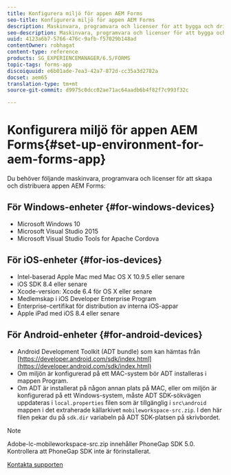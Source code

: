 ```yaml
---
title: Konfigurera miljö för appen AEM Forms
seo-title: Konfigurera miljö för appen AEM Forms
description: Maskinvara, programvara och licenser för att bygga och driftsätta appen AEM Forms.
seo-description: Maskinvara, programvara och licenser för att bygga och driftsätta appen AEM Forms.
uuid: 4123a6b7-5766-476c-9afb-f57029b148ad
contentOwner: robhagat
content-type: reference
products: SG_EXPERIENCEMANAGER/6.5/FORMS
topic-tags: forms-app
discoiquuid: e6b01ade-7ea3-42a7-872d-cc35a3d2782a
docset: aem65
translation-type: tm+mt
source-git-commit: d9975c0dcc02ae71ac64aadb6b4f82f7c993f32c

---
```



# Konfigurera miljö för appen AEM Forms{#set-up-environment-for-aem-forms-app}

Du behöver följande maskinvara, programvara och licenser för att skapa och distribuera appen AEM Forms:

## För Windows-enheter {#for-windows-devices}

* Microsoft Windows 10
* Microsoft Visual Studio 2015
* Microsoft Visual Studio Tools for Apache Cordova

## För iOS-enheter {#for-ios-devices}

* Intel-baserad Apple Mac med Mac OS X 10.9.5 eller senare
* iOS SDK 8.4 eller senare
* Xcode-version: Xcode 6.4 för OS X eller senare
* Medlemskap i iOS Developer Enterprise Program
* Enterprise-certifikat för distribution av interna iOS-appar
* Apple iPad med iOS 8.4 eller senare

## För Android-enheter {#for-android-devices}

* Android Development Toolkit (ADT bundle) som kan hämtas från [https://developer.android.com/sdk/index.html](https://developer.android.com/sdk/index.html)
* Om miljön är konfigurerad på ett MAC-system bör ADT installeras i mappen Program.
* Om ADT är installerat på någon annan plats på MAC, eller om miljön är konfigurerad på ett Windows-system, måste ADT SDK-sökvägen uppdateras i `local.properties` filen som är tillgänglig i `src\android` mappen i det extraherade källarkivet `mobileworkspace-src.zip`. I den här filen pekar du på `sdk.dir` variabeln på ADT SDK-platsen på skrivbordet.

>[!NOTE]
>
>Adobe-lc-mobileworkspace-src.zip innehåller PhoneGap SDK 5.0. Kontrollera att PhoneGap SDK inte är förinstallerat.

[Kontakta supporten](https://www.adobe.com/account/sign-in.supportportal.html)
